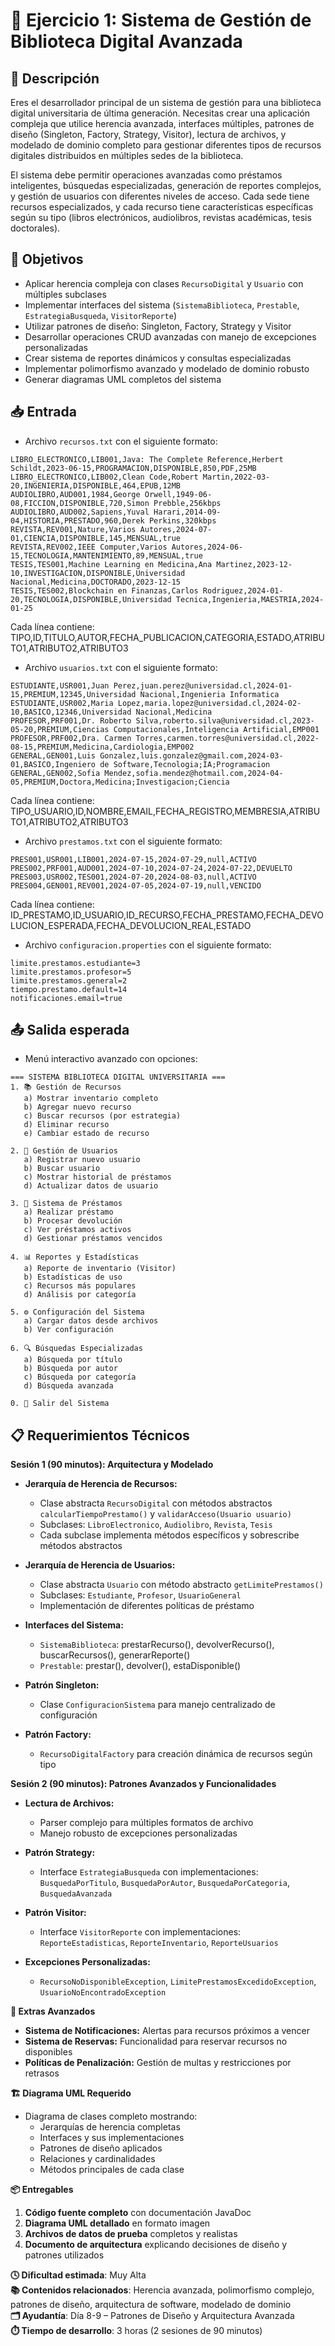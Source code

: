 # **🧪 Ejercicio 1: Sistema de Gestión de Biblioteca Digital Avanzada**

## **📝 Descripción**
Eres el desarrollador principal de un sistema de gestión para una biblioteca digital universitaria de última generación. Necesitas crear una aplicación compleja que utilice herencia avanzada, interfaces múltiples, patrones de diseño (Singleton, Factory, Strategy, Visitor), lectura de archivos, y modelado de dominio completo para gestionar diferentes tipos de recursos digitales distribuidos en múltiples sedes de la biblioteca.

El sistema debe permitir operaciones avanzadas como préstamos inteligentes, búsquedas especializadas, generación de reportes complejos, y gestión de usuarios con diferentes niveles de acceso. Cada sede tiene recursos especializados, y cada recurso tiene características específicas según su tipo (libros electrónicos, audiolibros, revistas académicas, tesis doctorales).

## **🎯 Objetivos**
* Aplicar herencia compleja con clases `RecursoDigital` y `Usuario` con múltiples subclases
* Implementar interfaces del sistema (`SistemaBiblioteca`, `Prestable`, `EstrategiaBusqueda`, `VisitorReporte`)
* Utilizar patrones de diseño: Singleton, Factory, Strategy y Visitor
* Desarrollar operaciones CRUD avanzadas con manejo de excepciones personalizadas
* Crear sistema de reportes dinámicos y consultas especializadas
* Implementar polimorfismo avanzado y modelado de dominio robusto
* Generar diagramas UML completos del sistema

## **📥 Entrada**
* Archivo `recursos.txt` con el siguiente formato:

```
LIBRO_ELECTRONICO,LIB001,Java: The Complete Reference,Herbert Schildt,2023-06-15,PROGRAMACION,DISPONIBLE,850,PDF,25MB
LIBRO_ELECTRONICO,LIB002,Clean Code,Robert Martin,2022-03-20,INGENIERIA,DISPONIBLE,464,EPUB,12MB
AUDIOLIBRO,AUD001,1984,George Orwell,1949-06-08,FICCION,DISPONIBLE,720,Simon Prebble,256kbps
AUDIOLIBRO,AUD002,Sapiens,Yuval Harari,2014-09-04,HISTORIA,PRESTADO,960,Derek Perkins,320kbps
REVISTA,REV001,Nature,Varios Autores,2024-07-01,CIENCIA,DISPONIBLE,145,MENSUAL,true
REVISTA,REV002,IEEE Computer,Varios Autores,2024-06-15,TECNOLOGIA,MANTENIMIENTO,89,MENSUAL,true
TESIS,TES001,Machine Learning en Medicina,Ana Martinez,2023-12-10,INVESTIGACION,DISPONIBLE,Universidad Nacional,Medicina,DOCTORADO,2023-12-15
TESIS,TES002,Blockchain en Finanzas,Carlos Rodriguez,2024-01-20,TECNOLOGIA,DISPONIBLE,Universidad Tecnica,Ingenieria,MAESTRIA,2024-01-25
```

Cada línea contiene: TIPO,ID,TITULO,AUTOR,FECHA_PUBLICACION,CATEGORIA,ESTADO,ATRIBUTO1,ATRIBUTO2,ATRIBUTO3

* Archivo `usuarios.txt` con el siguiente formato:

```
ESTUDIANTE,USR001,Juan Perez,juan.perez@universidad.cl,2024-01-15,PREMIUM,12345,Universidad Nacional,Ingenieria Informatica
ESTUDIANTE,USR002,Maria Lopez,maria.lopez@universidad.cl,2024-02-10,BASICO,12346,Universidad Nacional,Medicina
PROFESOR,PRF001,Dr. Roberto Silva,roberto.silva@universidad.cl,2023-05-20,PREMIUM,Ciencias Computacionales,Inteligencia Artificial,EMP001
PROFESOR,PRF002,Dra. Carmen Torres,carmen.torres@universidad.cl,2022-08-15,PREMIUM,Medicina,Cardiologia,EMP002
GENERAL,GEN001,Luis Gonzalez,luis.gonzalez@gmail.com,2024-03-01,BASICO,Ingeniero de Software,Tecnologia;IA;Programacion
GENERAL,GEN002,Sofia Mendez,sofia.mendez@hotmail.com,2024-04-05,PREMIUM,Doctora,Medicina;Investigacion;Ciencia
```

Cada línea contiene: TIPO_USUARIO,ID,NOMBRE,EMAIL,FECHA_REGISTRO,MEMBRESIA,ATRIBUTO1,ATRIBUTO2,ATRIBUTO3

* Archivo `prestamos.txt` con el siguiente formato:

```
PRES001,USR001,LIB001,2024-07-15,2024-07-29,null,ACTIVO
PRES002,PRF001,AUD001,2024-07-10,2024-07-24,2024-07-22,DEVUELTO
PRES003,USR002,TES001,2024-07-20,2024-08-03,null,ACTIVO
PRES004,GEN001,REV001,2024-07-05,2024-07-19,null,VENCIDO
```

Cada línea contiene: ID_PRESTAMO,ID_USUARIO,ID_RECURSO,FECHA_PRESTAMO,FECHA_DEVOLUCION_ESPERADA,FECHA_DEVOLUCION_REAL,ESTADO

* Archivo `configuracion.properties` con el siguiente formato:

```
limite.prestamos.estudiante=3
limite.prestamos.profesor=5
limite.prestamos.general=2
tiempo.prestamo.default=14
notificaciones.email=true
```

## **📤 Salida esperada**
* Menú interactivo avanzado con opciones:

```
=== SISTEMA BIBLIOTECA DIGITAL UNIVERSITARIA ===
1. 📚 Gestión de Recursos
   a) Mostrar inventario completo
   b) Agregar nuevo recurso
   c) Buscar recursos (por estrategia)
   d) Eliminar recurso
   e) Cambiar estado de recurso

2. 👥 Gestión de Usuarios  
   a) Registrar nuevo usuario
   b) Buscar usuario
   c) Mostrar historial de préstamos
   d) Actualizar datos de usuario

3. 🔄 Sistema de Préstamos
   a) Realizar préstamo
   b) Procesar devolución
   c) Ver préstamos activos
   d) Gestionar préstamos vencidos

4. 📊 Reportes y Estadísticas
   a) Reporte de inventario (Visitor)
   b) Estadísticas de uso
   c) Recursos más populares
   d) Análisis por categoría

5. ⚙️ Configuración del Sistema
   a) Cargar datos desde archivos
   b) Ver configuración

6. 🔍 Búsquedas Especializadas
   a) Búsqueda por título
   b) Búsqueda por autor
   c) Búsqueda por categoría
   d) Búsqueda avanzada

0. 🚪 Salir del Sistema
```

## **📋 Requerimientos Técnicos**

**Sesión 1 (90 minutos): Arquitectura y Modelado**
* **Jerarquía de Herencia de Recursos:**
  - Clase abstracta `RecursoDigital` con métodos abstractos `calcularTiempoPrestamo()` y `validarAcceso(Usuario usuario)`
  - Subclases: `LibroElectronico`, `Audiolibro`, `Revista`, `Tesis`
  - Cada subclase implementa métodos específicos y sobrescribe métodos abstractos

* **Jerarquía de Herencia de Usuarios:**
  - Clase abstracta `Usuario` con método abstracto `getLimitePrestamos()`
  - Subclases: `Estudiante`, `Profesor`, `UsuarioGeneral`
  - Implementación de diferentes políticas de préstamo

* **Interfaces del Sistema:**
  - `SistemaBiblioteca`: prestarRecurso(), devolverRecurso(), buscarRecursos(), generarReporte()
  - `Prestable`: prestar(), devolver(), estaDisponible()

* **Patrón Singleton:**
  - Clase `ConfiguracionSistema` para manejo centralizado de configuración

* **Patrón Factory:**
  - `RecursoDigitalFactory` para creación dinámica de recursos según tipo

**Sesión 2 (90 minutos): Patrones Avanzados y Funcionalidades**
* **Lectura de Archivos:**
  - Parser complejo para múltiples formatos de archivo
  - Manejo robusto de excepciones personalizadas

* **Patrón Strategy:**
  - Interface `EstrategiaBusqueda` con implementaciones: `BusquedaPorTitulo`, `BusquedaPorAutor`, `BusquedaPorCategoria`, `BusquedaAvanzada`

* **Patrón Visitor:**
  - Interface `VisitorReporte` con implementaciones: `ReporteEstadisticas`, `ReporteInventario`, `ReporteUsuarios`

* **Excepciones Personalizadas:**
  - `RecursoNoDisponibleException`, `LimitePrestamosExcedidoException`, `UsuarioNoEncontradoException`

**🔧 Extras Avanzados**
* **Sistema de Notificaciones:** Alertas para recursos próximos a vencer 
* **Sistema de Reservas:** Funcionalidad para reservar recursos no disponibles
* **Políticas de Penalización:** Gestión de multas y restricciones por retrasos

**🏗️ Diagrama UML Requerido**
* Diagrama de clases completo mostrando:
  - Jerarquías de herencia completas
  - Interfaces y sus implementaciones  
  - Patrones de diseño aplicados
  - Relaciones y cardinalidades
  - Métodos principales de cada clase

**📦 Entregables**
1. **Código fuente completo** con documentación JavaDoc
2. **Diagrama UML detallado** en formato imagen
3. **Archivos de datos de prueba** completos y realistas
4. **Documento de arquitectura** explicando decisiones de diseño y patrones utilizados



**🕓 Dificultad estimada**: Muy Alta  
**📚 Contenidos relacionados**: Herencia avanzada, polimorfismo complejo, patrones de diseño, arquitectura de software, modelado de dominio  
**🗂️ Ayudantía**: Día 8-9 – Patrones de Diseño y Arquitectura Avanzada  
**⏱️ Tiempo de desarrollo**: 3 horas (2 sesiones de 90 minutos)
